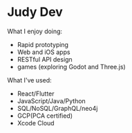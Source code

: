 # Judy Dev

What I enjoy doing:
- Rapid prototyping
- Web and iOS apps
- RESTful API design
- games (exploring Godot and Three.js)

What I've used:
- React/Flutter
- JavaScript/Java/Python
- SQL/NoSQL/GraphQL/neo4j
- GCP(PCA certified)
- Xcode Cloud
